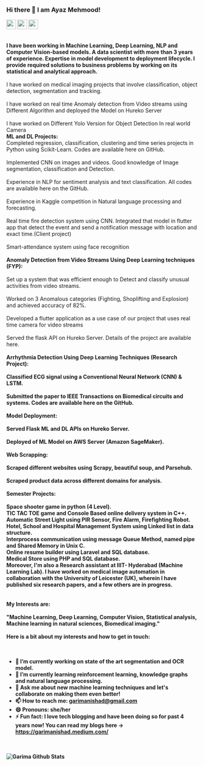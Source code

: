 ### Hi there 👋 I am Ayaz Mehmood!
<p><a href="https://www.linkedin.com/in/ayaz-mehmood-5b941219a/"><img src="https://img.shields.io/badge/linkedin-%230077B5.svg?&style=for-the-badge&logo=linkedin&logoColor=white" height=25></a> <a href="ayazmehmood550@gmail.com"><img src="https://img.shields.io/badge/Gmail-D14836?style=for-the-badge&logo=gmail&logoColor=white" height=25></a> <a href="https://twitter.com/ayzMehmood"><img src="https://img.shields.io/badge/twitter-%231DA1F2.svg?&style=for-the-badge&logo=twitter&logoColor=white" height=25></a> </p>

<br>
<b>
I have been working in Machine Learning, Deep Learning, NLP and Computer Vision-based models. A data scientist with more than 3 years of experience. Expertise in model development to deployment lifecycle. I provide required solutions to business problems by working on its statistical and analytical approach. </b>
</br>
<br>
I have worked on medical imaging projects that involve classification, object  detection, segmentation and tracking.
</br>
<br>
I have worked on real time Anomaly detection from Video streams using Different Algorithm and deployed the Model on Hureko Server
</br>
<br>
I have worked on Different Yolo Version for Object Detection In real world Camera
</br>
<b>ML and DL Projects:</b>
<br>Completed regression, classification, clustering and time series projects in Python using Scikit-Learn. Codes are 
available here on GitHub. </br>
<br>Implemented CNN on images and videos. Good knowledge of Image segmentation, classification and Detection. </br>
<br>Experience in NLP for sentiment analysis and text classification. All codes are available here on the GitHub. </br>
<br>Experience in Kaggle competition in Natural language processing and forecasting. </br>
<br>Real time fire detection system using CNN. Integrated that model in flutter app that detect the event and send a notification message with location and exact time.(Client project)</br>
<br>Smart-attendance system using face recognition</br>
<br><b>Anomaly Detection from Video Streams Using Deep Learning techniques (FYP): </b></br>
<br>Set up a system that was efficient enough to Detect and classify unusual activities from video streams. </br>
<br>Worked on 3 Anomalous categories (Fighting, Shoplifting and Explosion) and achieved accuracy of 82%. </br>
<br>Developed a flutter application as a use case of our project that uses real time camera for video streams</br>
<br>Served the flask API on Hureko Server. Details of the project are available here.</br>
<br><b>Arrhythmia Detection Using Deep Learning Techniques (Research Project):<b></br>
<br>Classified ECG signal using a Conventional Neural Network (CNN) & LSTM.</br>
<br>Submitted the paper to IEEE Transactions on Biomedical circuits and systems. Codes are available here on the GitHub.</br>
<br><b>Model Deployment:<b></br>
<br>Served Flask ML and DL APIs on Hureko Server. </br>
<br>Deployed of ML Model on AWS Server (Amazon SageMaker).</br>
<br><b>Web Scrapping:<b></br>
<br>Scraped different websites using Scrapy, beautiful soup, and Parsehub. </br>
<br>Scraped product data across different domains for analysis.</br>
<br><b>Semester Projects:</b></br>
<br>Space shooter game in python (4 Level).
<br>TIC TAC TOE game and Console Based online delivery system in C++.
<br>Automatic Street Light using PIR Sensor, Fire Alarm, Firefighting Robot. 
<br>Hotel, School and Hospital Management System using Linked list in data structure. 
<br>Interprocess communication using message Queue Method, named pipe and Shared Memory in Unix C.
<br>Online resume builder using Laravel and SQL database.
<br>Medical Store using PHP and SQL database.
<br>
Moreover, I'm also a Research assistant at IIIT- Hyderabad (Machine Learning Lab). I have worked on medical image automation in collaboration with the University of Leicester (UK), wherein I have published six research papers, and a few others are in progress. 
</br>
<br></br>
My Interests are:
<br></br>
<b>
"Machine Learning, Deep Learning, Computer Vision, Statistical analysis, Machine learning in natural sciences, Biomedical imaging."
  </b>
</br>
<br>
Here is a bit about my interests and how to get in touch:
</br>
<br></br>


- 🔭 I’m currently working on state of the art segmentation and OCR model.
- 🌱 I’m currently learning reinforcement learning, knowledge graphs and natural language processing.
- 💬 Ask me about new machine learning techniques and let's collaborate on making them even better!
- 📫 How to reach me: garimanishad@gmail.com
- 😄 Pronouns: she/her
- ⚡ Fun fact: I love tech blogging and have been doing so for past  4 years now! You can read my blogs here -> https://garimanishad.medium.com/

<br></br>
![Garima Github Stats](https://github-readme-stats.vercel.app/api?username=Garima13a&show_icons=true&title_color=fff&icon_color=79ff97&text_color=9f9f9f&bg_color=151515)
